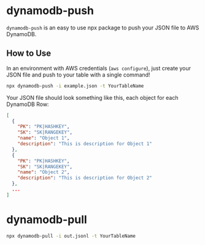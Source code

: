 # dynamodb-push

`dynamodb-push` is an easy to use npx package to push your JSON file to AWS DynamoDB.

## How to Use

In an environment with AWS credentials (`aws configure`), just create your JSON file and push to your table with a single command!

```bash
npx dynamodb-push -i example.json -t YourTableName
```

Your JSON file should look something like this, each object for each DynamoDB Row:

```json
[
  {
    "PK": "PK|HASHKEY",
    "SK": "SK|RANGEKEY",
    "name": "Object 1",
    "description": "This is description for Object 1"
  },
  {
    "PK": "PK|HASHKEY",
    "SK": "SK|RANGEKEY",
    "name": "Object 2",
    "description": "This is description for Object 2"
  },
  ...
]
```

# dynamodb-pull

```bash
npx dynamodb-pull -i out.jsonl -t YourTableName
```
